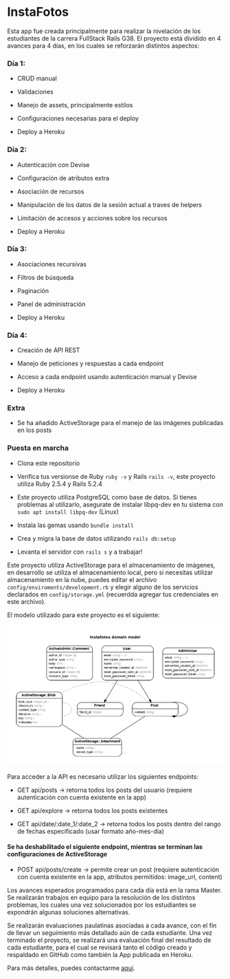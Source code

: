# InstaFotos

Esta app fue creada principalmente para realizar la nivelación de los estudiantes de la carrera FullStack Rails G38. El proyecto está dividido en 4 avances para 4 días, en los cuales se reforzarán distintos aspectos: 

### Día 1:

* CRUD manual

* Validaciones

* Manejo de assets, principalmente estilos

* Configuraciones necesarias para el deploy

* Deploy a Heroku

### Día 2: 

* Autenticación con Devise

* Configuración de atributos extra

* Asociación de recursos

* Manipulación de los datos de la sesión actual a traves de helpers

* Limitación de accesos y acciones sobre los recursos

* Deploy a Heroku

### Día 3: 

* Asociaciones recursivas 

* Filtros de búsqueda 

* Paginación

* Panel de administración

* Deploy a Heroku

### Día 4: 

* Creación de API REST

* Manejo de peticiones y respuestas a cada endpoint

* Acceso a cada endpoint usando autenticación manual y Devise

* Deploy a Heroku 

### Extra

* Se ha añadido ActiveStorage para el manejo de las imágenes publicadas en los posts


### Puesta en marcha

* Clona este repositorio

* Verifica tus versionse de Ruby `ruby -v` y Rails `rails -v`, este proyecto utiliza Ruby 2.5.4 y Rails 5.2.4

* Este proyecto utiliza PostgreSQL como base de datos. Si tienes problemas al utilizarlo, asegurate de instalar libpq-dev en tu sistema con `sudo apt install libpq-dev` (Linux)

* Instala las gemas usando `bundle install`

* Crea y migra la base de datos utilizando `rails db:setup`

* Levanta el servidor con `rails s` y a trabajar!

Este proyecto utiliza ActiveStorage para el almacenamiento de imágenes, en desarrollo se utiliza el almacenamiento local, pero si necesitas utilizar almacenamiento en la nube, puedes editar el archivo `config/enviroments/development.rb` y elegir alguno de los servicios declarados en `config/storage.yml` (recuerdda agregar tus credenciales en este archivo).

El modelo utilizado para este proyecto es el siguiente: 

![alt text](./erd.png "Modelo Físico")

Para acceder a la API es necesario utilizar los siguientes endpoints: 

* GET api/posts -> retorna todos los posts del usuario (requiere autenticación con cuenta existente en la app)

* GET api/explore -> retorna todos los posts existentes

* GET api/date/:date_1/:date_2 -> retorna todos los posts dentro del rango de fechas especificado (usar formato año-mes-dia)

#### Se ha deshabilitado el siguiente endpoint, mientras se terminan las configuraciones de ActiveStorage

* POST api/posts/create -> permite crear un post (requiere autenticación con cuenta existente en la app, atributos permitidos: image_url, content)

Los avances esperados programados para cada día está en la rama Master. Se realizarán trabajos en equipo para la resolución de los distintos problemas, los cuales una vez solucionados por los estudiantes se expondrán algunas soluciones alternativas.

Se realizarán evaluaciones paulatinas asociadas a cada avance, con el fin de llevar un seguimiento más detallado aún de cada estudiante. Una vez terminado el proyecto, se realizará una evaluación final del resultado de cada estudiante, para el cual se revisará tanto el código creado y respaldado en GitHub como también la App publicada en Heroku.

Para más detalles, puedes contactarme [aquí](mailto:diegopr178@gmail.com).